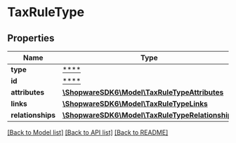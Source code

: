 # TaxRuleType

## Properties
Name | Type | Description | Notes
------------ | ------------- | ------------- | -------------
**type** | [****](.md) |  | [optional] 
**id** | [****](.md) |  | [optional] 
**attributes** | [**\ShopwareSDK6\Model\TaxRuleTypeAttributes**](TaxRuleTypeAttributes.md) |  | [optional] 
**links** | [**\ShopwareSDK6\Model\TaxRuleTypeLinks**](TaxRuleTypeLinks.md) |  | [optional] 
**relationships** | [**\ShopwareSDK6\Model\TaxRuleTypeRelationships**](TaxRuleTypeRelationships.md) |  | [optional] 

[[Back to Model list]](../../README.md#documentation-for-models) [[Back to API list]](../../README.md#documentation-for-api-endpoints) [[Back to README]](../../README.md)

